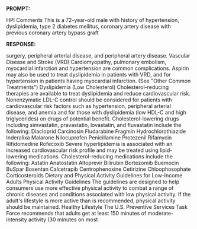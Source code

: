 **PROMPT:**

HPI Comments This is a 72-year-old male with history of hypertension, dyslipidemia, type 2 diabetes mellitus, coronary artery disease with previous coronary artery bypass graft

**RESPONSE:**

  surgery, peripheral arterial disease, and peripheral artery disease.  Vascular Disease and Stroke (VRD)  Cardiomyopathy, pulmonary embolism, myocardial infarction and hypertension are common complications. Aspirin may also be used to treat dyslipidemia in patients with VRD, and for hypertension in patients having myocardial infarction. (See "Other Common Treatments")  Dyslipidemia (Low Cholesterol)  Cholesterol-reducing therapies are available to treat dyslipidemia and reduce cardiovascular risk. Nonenzymatic LDL-C control should be considered for patients with cardiovascular risk factors such as hypertension, peripheral arterial disease, and anemia and for those with dyslipidemia (low HDL-C and high triglycerides) on drugs of potential benefit. Cholesterol-lowering drugs including simvastatin, pravastatin, lovastatin, and fluvastatin include the following:  Diacloprid  Carcinosin  Fludarabine  Fragmin  Hydrochlorothiazide  Inderalixa  Malarone  Nilocuprofen  Penicillamine  Protezenil  Rifamycin  Rifidomedine  Rofecoxib  Severe hyperlipidemia is associated with an increased cardiovascular risk profile and may be treated using lipid-lowering medications. Cholesterol-reducing medications include the following:  Astatin  Anatostatin  Altoprevir  Bilirubin  Bortezomib  Buemocin  BuSpar  Bosentan  Calcetrapib  Centrophenoxine  Cetirizine  Chloophosophate  Corticosteroids  Dietary and Physical Activity Guidelines for Low-Income Adults  Physical Activity Guidelines  The guidelines are designed to help consumers use more effective physical activity to combat a range of chronic diseases and conditions associated with low physical activity. If the adult's lifestyle is more active than is recommended, physical activity should be maintained.  Healthy Lifestyle  The U.S. Preventive Services Task Force recommends that adults get at least 150 minutes of moderate-intensity activity (30 minutes on most